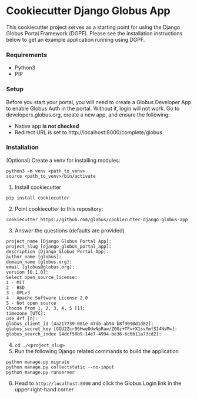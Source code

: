 
# Cookiecutter Django Globus App

This cookiecutter project serves as a starting point for using the Django Globus Portal Framework (DGPF). Please
see the installation instructions below to get an example application running using DGPF.

### Requirements
* Python3
* PIP

### Setup
Before you start your portal, you will need to create a Globus Developer App to enable
Globus Auth in the portal. Without it, login will not work. Go to developers.globus.org,
create a new app, and ensure the following:

* Native app **is not checked**
* Redirect URL is set to http://localhost:8000/complete/globus

### Installation
(Optional) Create a venv for installing modules:
```
python3 -m venv <path_to_venv> 
source <path_to_venv>/bin/activate
```
1. Install cookiecutter
```
pip install cookiecutter
```
2. Point cookiecutter to this repository:
```
cookiecutter https://github.com/globus/cookiecutter-django-globus-app
```
3. Answer the questions (defaults are provided)
```
project_name [Django Globus Portal App]: 
project_slug [django_globus_portal_app]: 
description [Django Globus Portal App]: 
author_name [globus]: 
domain_name [globus.org]: 
email [globus@globus.org]: 
version [0.1.0]: 
Select open_source_license:
1 - MIT
2 - BSD
3 - GPLv3
4 - Apache Software License 2.0
5 - Not open source
Choose from 1, 2, 3, 4, 5 [1]: 
timezone [UTC]: 
use_drf [n]: 
globus_client_id [4a217739-081e-47db-ab94-b8f9090d1d82]: 
globus_secret_key [GGU2Zcr96HweOdwNpRaw/Z0Gz+TFv+X1svYmfS14NsM=]: 
globus_search_index [4dcf50b9-14e7-4994-be36-6c6b11a73cd2]: 
```
4. `cd ./<project_slug>`
5. Run the following Django related commands to build the application
```
python manage.py migrate
python manage.py collectstatic --no-input
python manage.py runserver
```
6. Head to `http://localhost:8000` and click the Globus Login link in the upper right-hand corner
